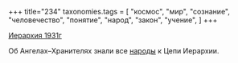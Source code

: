 +++
title="234"
taxonomies.tags = [
 "космос",
 "мир",
 "сознание",
 "человечество",
 "понятие",
 "народ",
 "закон",
 "учение",
]
+++

[Иерархия 1931г](/agni/1931)

Об Ангелах–Хранителях знали все [народы](/tags/человечество) к Цепи Иерархии.   

